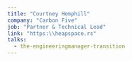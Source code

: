 ```yaml
---
title: "Courtney Hemphill"
company: "Carbon Five"
job: "Partner & Technical Lead"
link: "https:\\heapspace.rs"
talks:
  - the-engineeringmanager-transition
---
```

